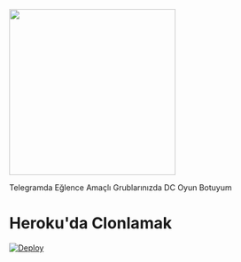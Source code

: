 <img src="https://i.hizliresim.com/h2uyn65.png" width="300" height="300">


Telegramda Eğlence Amaçlı Grublarınızda DC Oyun Botuyum

# Heroku'da Clonlamak

[![Deploy](https://www.herokucdn.com/deploy/button.svg)](https://heroku.com/deploy?template=https://github.com/Samilx01/n)
